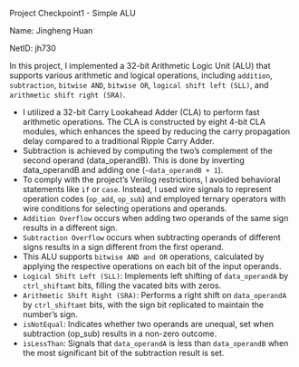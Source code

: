 Project Checkpoint1 - Simple ALU

Name: Jingheng Huan

NetID: jh730

In this project, I implemented a 32-bit Arithmetic Logic Unit (ALU) that supports various arithmetic and logical operations, including `addition`, `subtraction`, `bitwise AND`, `bitwise OR`, `logical shift left (SLL)`, and `arithmetic shift right (SRA)`.

- I utilized a 32-bit Carry Lookahead Adder (CLA) to perform fast arithmetic operations. The CLA is constructed by eight 4-bit CLA modules, which enhances the speed by reducing the carry propagation delay compared to a traditional Ripple Carry Adder.
- Subtraction is achieved by computing the two’s complement of the second operand (data_operandB). This is done by inverting data_operandB and adding one (`~data_operandB + 1`).
- To comply with the project’s Verilog restrictions, I avoided behavioral statements like `if` or `case`. Instead, I used wire signals to represent operation codes (`op_add`, `op_sub`) and employed ternary operators with wire conditions for selecting operations and operands.
- `Addition Overflow` occurs when adding two operands of the same sign results in a different sign.
- `Subtraction Overflow` occurs when subtracting operands of different signs results in a sign different from the first operand.
- This ALU supports `bitwise AND and OR` operations, calculated by applying the respective operations on each bit of the input operands.
- `Logical Shift Left (SLL)`: Implements left shifting of `data_operandA` by `ctrl_shiftamt` bits, filling the vacated bits with zeros.
- `Arithmetic Shift Right (SRA)`: Performs a right shift on `data_operandA` by `ctrl_shiftamt` bits, with the sign bit replicated to maintain the number’s sign.
- `isNotEqual`: Indicates whether two operands are unequal, set when subtraction (op_sub) results in a non-zero outcome.
- `isLessThan`: Signals that `data_operandA` is less than `data_operandB` when the most significant bit of the subtraction result is set.